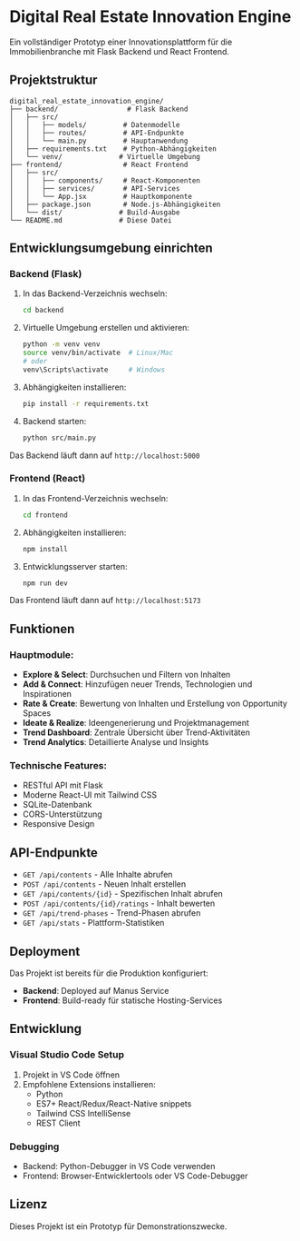# Digital Real Estate Innovation Engine

Ein vollständiger Prototyp einer Innovationsplattform für die Immobilienbranche mit Flask Backend und React Frontend.

## Projektstruktur

```
digital_real_estate_innovation_engine/
├── backend/                 # Flask Backend
│   ├── src/
│   │   ├── models/         # Datenmodelle
│   │   ├── routes/         # API-Endpunkte
│   │   └── main.py         # Hauptanwendung
│   ├── requirements.txt    # Python-Abhängigkeiten
│   └── venv/              # Virtuelle Umgebung
├── frontend/               # React Frontend
│   ├── src/
│   │   ├── components/     # React-Komponenten
│   │   ├── services/       # API-Services
│   │   └── App.jsx         # Hauptkomponente
│   ├── package.json        # Node.js-Abhängigkeiten
│   └── dist/              # Build-Ausgabe
└── README.md              # Diese Datei
```

## Entwicklungsumgebung einrichten

### Backend (Flask)

1. In das Backend-Verzeichnis wechseln:
   ```bash
   cd backend
   ```

2. Virtuelle Umgebung erstellen und aktivieren:
   ```bash
   python -m venv venv
   source venv/bin/activate  # Linux/Mac
   # oder
   venv\Scripts\activate     # Windows
   ```

3. Abhängigkeiten installieren:
   ```bash
   pip install -r requirements.txt
   ```

4. Backend starten:
   ```bash
   python src/main.py
   ```

Das Backend läuft dann auf `http://localhost:5000`

### Frontend (React)

1. In das Frontend-Verzeichnis wechseln:
   ```bash
   cd frontend
   ```

2. Abhängigkeiten installieren:
   ```bash
   npm install
   ```

3. Entwicklungsserver starten:
   ```bash
   npm run dev
   ```

Das Frontend läuft dann auf `http://localhost:5173`

## Funktionen

### Hauptmodule:
- **Explore & Select**: Durchsuchen und Filtern von Inhalten
- **Add & Connect**: Hinzufügen neuer Trends, Technologien und Inspirationen
- **Rate & Create**: Bewertung von Inhalten und Erstellung von Opportunity Spaces
- **Ideate & Realize**: Ideengenerierung und Projektmanagement
- **Trend Dashboard**: Zentrale Übersicht über Trend-Aktivitäten
- **Trend Analytics**: Detaillierte Analyse und Insights

### Technische Features:
- RESTful API mit Flask
- Moderne React-UI mit Tailwind CSS
- SQLite-Datenbank
- CORS-Unterstützung
- Responsive Design

## API-Endpunkte

- `GET /api/contents` - Alle Inhalte abrufen
- `POST /api/contents` - Neuen Inhalt erstellen
- `GET /api/contents/{id}` - Spezifischen Inhalt abrufen
- `POST /api/contents/{id}/ratings` - Inhalt bewerten
- `GET /api/trend-phases` - Trend-Phasen abrufen
- `GET /api/stats` - Plattform-Statistiken

## Deployment

Das Projekt ist bereits für die Produktion konfiguriert:

- **Backend**: Deployed auf Manus Service
- **Frontend**: Build-ready für statische Hosting-Services

## Entwicklung

### Visual Studio Code Setup

1. Projekt in VS Code öffnen
2. Empfohlene Extensions installieren:
   - Python
   - ES7+ React/Redux/React-Native snippets
   - Tailwind CSS IntelliSense
   - REST Client

### Debugging

- Backend: Python-Debugger in VS Code verwenden
- Frontend: Browser-Entwicklertools oder VS Code-Debugger

## Lizenz

Dieses Projekt ist ein Prototyp für Demonstrationszwecke.

